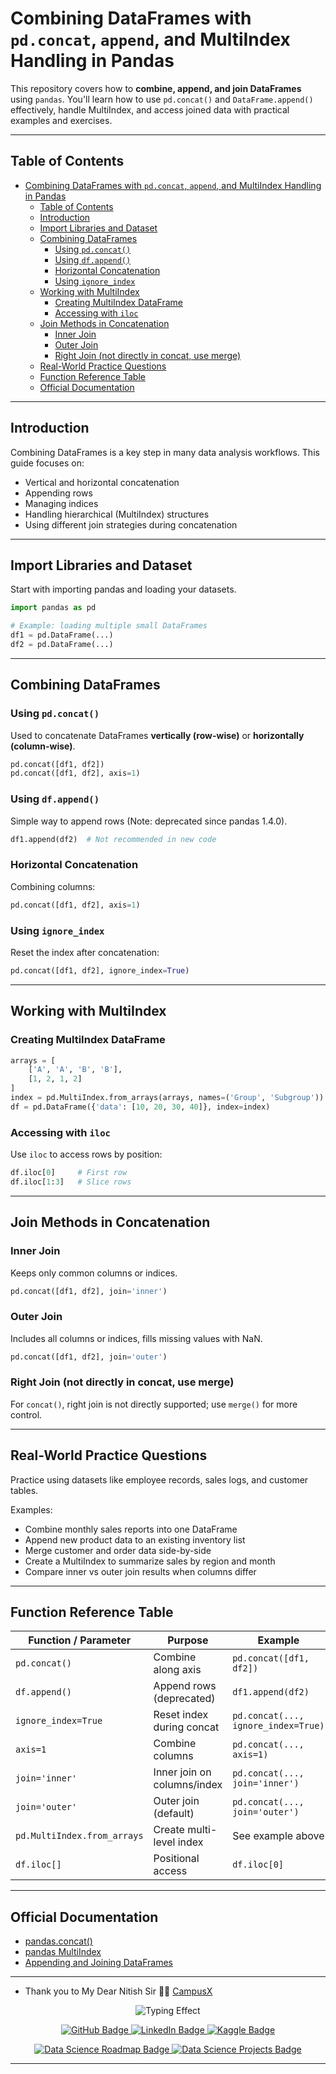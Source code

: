 # Combining DataFrames with `pd.concat`, `append`, and MultiIndex Handling in Pandas

This repository covers how to **combine, append, and join DataFrames** using `pandas`. You'll learn how to use `pd.concat()` and `DataFrame.append()` effectively, handle MultiIndex, and access joined data with practical examples and exercises.

---

## Table of Contents

- [Combining DataFrames with `pd.concat`, `append`, and MultiIndex Handling in Pandas](#combining-dataframes-with-pdconcat-append-and-multiindex-handling-in-pandas)
  - [Table of Contents](#table-of-contents)
  - [Introduction](#introduction)
  - [Import Libraries and Dataset](#import-libraries-and-dataset)
  - [Combining DataFrames](#combining-dataframes)
    - [Using `pd.concat()`](#using-pdconcat)
    - [Using `df.append()`](#using-dfappend)
    - [Horizontal Concatenation](#horizontal-concatenation)
    - [Using `ignore_index`](#using-ignore_index)
  - [Working with MultiIndex](#working-with-multiindex)
    - [Creating MultiIndex DataFrame](#creating-multiindex-dataframe)
    - [Accessing with `iloc`](#accessing-with-iloc)
  - [Join Methods in Concatenation](#join-methods-in-concatenation)
    - [Inner Join](#inner-join)
    - [Outer Join](#outer-join)
    - [Right Join (not directly in concat, use merge)](#right-join-not-directly-in-concat-use-merge)
  - [Real-World Practice Questions](#real-world-practice-questions)
  - [Function Reference Table](#function-reference-table)
  - [Official Documentation](#official-documentation)

---

## Introduction

Combining DataFrames is a key step in many data analysis workflows. This guide focuses on:

* Vertical and horizontal concatenation
* Appending rows
* Managing indices
* Handling hierarchical (MultiIndex) structures
* Using different join strategies during concatenation

---

## Import Libraries and Dataset

Start with importing pandas and loading your datasets.

```python
import pandas as pd

# Example: loading multiple small DataFrames
df1 = pd.DataFrame(...)
df2 = pd.DataFrame(...)
```

---

## Combining DataFrames

### Using `pd.concat()`

Used to concatenate DataFrames **vertically (row-wise)** or **horizontally (column-wise)**.

```python
pd.concat([df1, df2])
pd.concat([df1, df2], axis=1)
```

### Using `df.append()`

Simple way to append rows (Note: deprecated since pandas 1.4.0).

```python
df1.append(df2)  # Not recommended in new code
```

### Horizontal Concatenation

Combining columns:

```python
pd.concat([df1, df2], axis=1)
```

### Using `ignore_index`

Reset the index after concatenation:

```python
pd.concat([df1, df2], ignore_index=True)
```

---

## Working with MultiIndex

### Creating MultiIndex DataFrame

```python
arrays = [
    ['A', 'A', 'B', 'B'],
    [1, 2, 1, 2]
]
index = pd.MultiIndex.from_arrays(arrays, names=('Group', 'Subgroup'))
df = pd.DataFrame({'data': [10, 20, 30, 40]}, index=index)
```

### Accessing with `iloc`

Use `iloc` to access rows by position:

```python
df.iloc[0]     # First row
df.iloc[1:3]   # Slice rows
```

---

## Join Methods in Concatenation

### Inner Join

Keeps only common columns or indices.

```python
pd.concat([df1, df2], join='inner')
```

### Outer Join

Includes all columns or indices, fills missing values with NaN.

```python
pd.concat([df1, df2], join='outer')
```

### Right Join (not directly in concat, use merge)

For `concat()`, right join is not directly supported; use `merge()` for more control.

---

## Real-World Practice Questions

Practice using datasets like employee records, sales logs, and customer tables.

Examples:

* Combine monthly sales reports into one DataFrame
* Append new product data to an existing inventory list
* Merge customer and order data side-by-side
* Create a MultiIndex to summarize sales by region and month
* Compare inner vs outer join results when columns differ

---

## Function Reference Table

| Function / Parameter        | Purpose                     | Example                             |
| --------------------------- | --------------------------- | ----------------------------------- |
| `pd.concat()`               | Combine along axis          | `pd.concat([df1, df2])`             |
| `df.append()`               | Append rows (deprecated)    | `df1.append(df2)`                   |
| `ignore_index=True`         | Reset index during concat   | `pd.concat(..., ignore_index=True)` |
| `axis=1`                    | Combine columns             | `pd.concat(..., axis=1)`            |
| `join='inner'`              | Inner join on columns/index | `pd.concat(..., join='inner')`      |
| `join='outer'`              | Outer join (default)        | `pd.concat(..., join='outer')`      |
| `pd.MultiIndex.from_arrays` | Create multi-level index    | See example above                   |
| `df.iloc[]`                 | Positional access           | `df.iloc[0]`                        |

---

## Official Documentation

* [pandas.concat()](https://pandas.pydata.org/pandas-docs/stable/reference/api/pandas.concat.html)
* [pandas MultiIndex](https://pandas.pydata.org/pandas-docs/stable/user_guide/advanced.html#hierarchical-indexing-multiindex)
* [Appending and Joining DataFrames](https://pandas.pydata.org/pandas-docs/stable/user_guide/merging.html)

---

* Thank you to My Dear Nitish Sir 🙏💝 [CampusX](https://www.youtube.com/playlist?list=PLKnIA16_RmvbAlyx4_rdtR66B7EHX5k3z)


<!-- Typing -->
<p align="center">
  <img src="https://readme-typing-svg.demolab.com?font=Fira+Code&size=30&duration=6000&pause=1000&color=5E17EB&center=true&vCenter=true&width=435&lines=Rudra+Prasad+Bhuyan;Data+Lover;Data+Science+Enthusiast" alt="Typing Effect" />
</p>

<!-- Social Media Links-->
<p align="center">
  <a href="https://github.com/Rudra-G-23">
    <img src="https://img.shields.io/badge/GitHub-181717?style=for-the-badge&logo=github&logoColor=white" alt="GitHub Badge"/>
  </a>
  <a href="https://www.linkedin.com/in/rudra-prasad-bhuyan-44a388235">
    <img src="https://img.shields.io/badge/LinkedIn-0077B5?style=for-the-badge&logo=linkedin&logoColor=white" alt="LinkedIn Badge"/>
  </a>
  <a href="https://www.kaggle.com/rudraprasadbhuyan">
    <img src="https://img.shields.io/badge/Kaggle-20BEFF?style=for-the-badge&logo=kaggle&logoColor=white" alt="Kaggle Badge"/>
  </a>
</p>

<!-- Two My favorite Repo Links -->
<p align="center">
  <a href="https://github.com/Rudra-G-23/Data-Science-Roadmap">
    <img src="https://img.shields.io/badge/Data_Science_My_journey -Explore-red?style=for-the-badge" alt="Data Science Roadmap Badge"/>
  </a>
  <a href="https://github.com/Rudra-G-23/Data-Science-Projects-Portflio">
    <img src="https://img.shields.io/badge/Data_Science_Projects-View-green?style=for-the-badge" alt="Data Science Projects Badge"/>
  </a>
</p>

---
